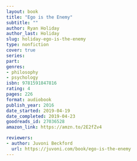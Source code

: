 ```yaml
---
layout: book
title: "Ego is the Enemy"
subtitle: ""
author: Ryan Holiday
author_last: Holiday
slug: holiday-ego-is-the-enemy
type: nonfiction
cover: true
series: 
part: 
genres:
- philosophy
- psychology
isbn: 9781591847816
rating: 4
pages: 226
format: audiobook
publish_year: 2016
date_started: 2019-04-19
date_completed: 2019-04-23
goodreads_id: 27036528
amazon_link: https://amzn.to/2E2fZv4

reviewers:
- author: Juvoni Beckford
  url: https://juvoni.com/book/ego-is-the-enemy
---
```

